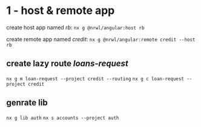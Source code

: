# 1 - host & remote app

create host app named *rb*:
```nx g @nrwl/angular:host rb```

create remote app named *credit*:
```nx g @nrwl/angular:remote credit --host rb```

## create lazy route *loans-request*
```nx g m loan-request --project credit --routing```
```nx g c loan-request --project credit```

## genrate lib
```nx g lib auth```
```nx s accounts --project auth```
